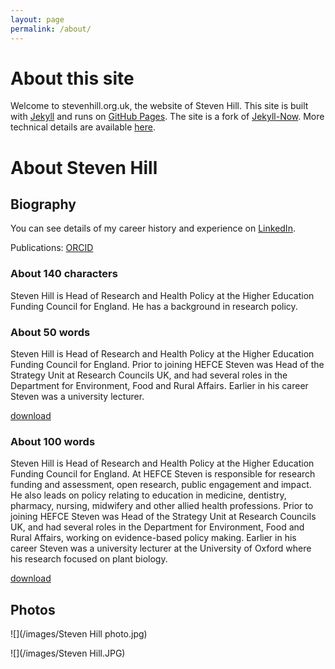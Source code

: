```yaml
---
layout: page
permalink: /about/
---
```


# About this site

Welcome to stevenhill.org.uk, the website of Steven Hill. This site is built with [Jekyll](https://jekyllrb.com/) and runs on [GitHub Pages](https://pages.github.com/). The site is a fork of [Jekyll-Now](http://www.jekyllnow.com/). More technical details are available [here](/tech/).

# About Steven Hill 

## Biography

You can see details of my career history and experience on [LinkedIn](www.linkedin.com/in/steven-hill-344576).

Publications: [ORCID](http://orcid.org/0000-0003-1799-1915)

### About 140 characters

Steven Hill is Head of Research and Health Policy at the Higher Education Funding Council for England. He has a background in research policy.

### About 50 words

Steven Hill is Head of Research and Health Policy at the Higher Education Funding Council for England. Prior to joining HEFCE Steven was Head of the Strategy Unit at Research Councils UK, and had several roles in the Department for Environment, Food and Rural Affairs. Earlier in his career Steven was a university lecturer.

[download](/files/50WordBio.txt)

### About 100 words

Steven Hill is Head of Research and Health Policy at the Higher Education Funding Council for England. At HEFCE Steven is responsible for research funding and assessment, open research, public engagement and impact. He also leads on policy relating to education in medicine, dentistry, pharmacy, nursing, midwifery and other allied health professions. Prior to joining HEFCE Steven was Head of the Strategy Unit at Research Councils UK, and had several roles in the Department for Environment, Food and Rural Affairs, working on evidence-based policy making. Earlier in his career Steven was a university lecturer at the University of Oxford where his research focused on plant biology.

[download](/files/100WordBio.txt)

## Photos

![](/images/Steven Hill photo.jpg)

![](/images/Steven Hill.JPG)
